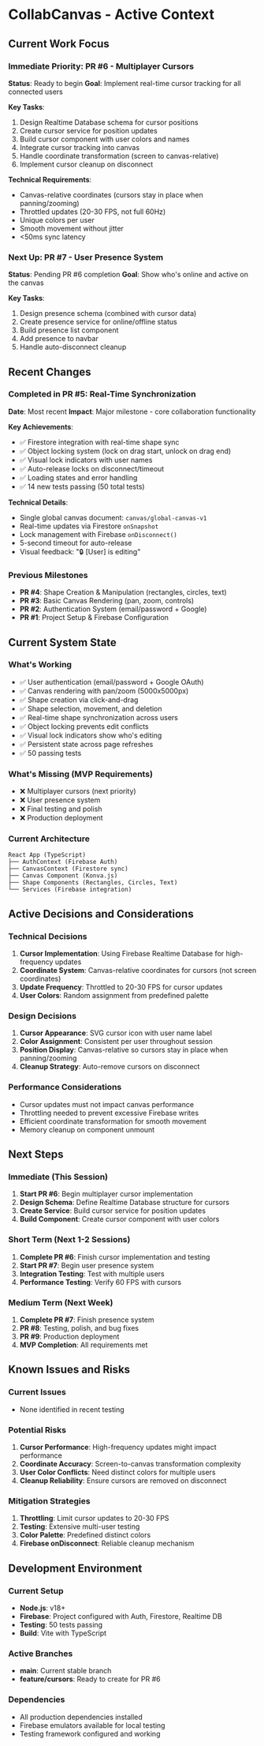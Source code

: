 # CollabCanvas - Active Context

## Current Work Focus

### Immediate Priority: PR #6 - Multiplayer Cursors
**Status**: Ready to begin
**Goal**: Implement real-time cursor tracking for all connected users

**Key Tasks**:
1. Design Realtime Database schema for cursor positions
2. Create cursor service for position updates
3. Build cursor component with user colors and names
4. Integrate cursor tracking into canvas
5. Handle coordinate transformation (screen to canvas-relative)
6. Implement cursor cleanup on disconnect

**Technical Requirements**:
- Canvas-relative coordinates (cursors stay in place when panning/zooming)
- Throttled updates (20-30 FPS, not full 60Hz)
- Unique colors per user
- Smooth movement without jitter
- <50ms sync latency

### Next Up: PR #7 - User Presence System
**Status**: Pending PR #6 completion
**Goal**: Show who's online and active on the canvas

**Key Tasks**:
1. Design presence schema (combined with cursor data)
2. Create presence service for online/offline status
3. Build presence list component
4. Add presence to navbar
5. Handle auto-disconnect cleanup

## Recent Changes

### Completed in PR #5: Real-Time Synchronization
**Date**: Most recent
**Impact**: Major milestone - core collaboration functionality

**Key Achievements**:
- ✅ Firestore integration with real-time shape sync
- ✅ Object locking system (lock on drag start, unlock on drag end)
- ✅ Visual lock indicators with user names
- ✅ Auto-release locks on disconnect/timeout
- ✅ Loading states and error handling
- ✅ 14 new tests passing (50 total tests)

**Technical Details**:
- Single global canvas document: `canvas/global-canvas-v1`
- Real-time updates via Firestore `onSnapshot`
- Lock management with Firebase `onDisconnect()`
- 5-second timeout for auto-release
- Visual feedback: "🔒 [User] is editing"

### Previous Milestones
- **PR #4**: Shape Creation & Manipulation (rectangles, circles, text)
- **PR #3**: Basic Canvas Rendering (pan, zoom, controls)
- **PR #2**: Authentication System (email/password + Google)
- **PR #1**: Project Setup & Firebase Configuration

## Current System State

### What's Working
- ✅ User authentication (email/password + Google OAuth)
- ✅ Canvas rendering with pan/zoom (5000x5000px)
- ✅ Shape creation via click-and-drag
- ✅ Shape selection, movement, and deletion
- ✅ Real-time shape synchronization across users
- ✅ Object locking prevents edit conflicts
- ✅ Visual lock indicators show who's editing
- ✅ Persistent state across page refreshes
- ✅ 50 passing tests

### What's Missing (MVP Requirements)
- ❌ Multiplayer cursors (next priority)
- ❌ User presence system
- ❌ Final testing and polish
- ❌ Production deployment

### Current Architecture
```
React App (TypeScript)
├── AuthContext (Firebase Auth)
├── CanvasContext (Firestore sync)
├── Canvas Component (Konva.js)
├── Shape Components (Rectangles, Circles, Text)
└── Services (Firebase integration)
```

## Active Decisions and Considerations

### Technical Decisions
1. **Cursor Implementation**: Using Firebase Realtime Database for high-frequency updates
2. **Coordinate System**: Canvas-relative coordinates for cursors (not screen coordinates)
3. **Update Frequency**: Throttled to 20-30 FPS for cursor updates
4. **User Colors**: Random assignment from predefined palette

### Design Decisions
1. **Cursor Appearance**: SVG cursor icon with user name label
2. **Color Assignment**: Consistent per user throughout session
3. **Position Display**: Canvas-relative so cursors stay in place when panning/zooming
4. **Cleanup Strategy**: Auto-remove cursors on disconnect

### Performance Considerations
- Cursor updates must not impact canvas performance
- Throttling needed to prevent excessive Firebase writes
- Efficient coordinate transformation for smooth movement
- Memory cleanup on component unmount

## Next Steps

### Immediate (This Session)
1. **Start PR #6**: Begin multiplayer cursor implementation
2. **Design Schema**: Define Realtime Database structure for cursors
3. **Create Service**: Build cursor service for position updates
4. **Build Component**: Create cursor component with user colors

### Short Term (Next 1-2 Sessions)
1. **Complete PR #6**: Finish cursor implementation and testing
2. **Start PR #7**: Begin user presence system
3. **Integration Testing**: Test with multiple users
4. **Performance Testing**: Verify 60 FPS with cursors

### Medium Term (Next Week)
1. **Complete PR #7**: Finish presence system
2. **PR #8**: Testing, polish, and bug fixes
3. **PR #9**: Production deployment
4. **MVP Completion**: All requirements met

## Known Issues and Risks

### Current Issues
- None identified in recent testing

### Potential Risks
1. **Cursor Performance**: High-frequency updates might impact performance
2. **Coordinate Accuracy**: Screen-to-canvas transformation complexity
3. **User Color Conflicts**: Need distinct colors for multiple users
4. **Cleanup Reliability**: Ensure cursors are removed on disconnect

### Mitigation Strategies
1. **Throttling**: Limit cursor updates to 20-30 FPS
2. **Testing**: Extensive multi-user testing
3. **Color Palette**: Predefined distinct colors
4. **Firebase onDisconnect**: Reliable cleanup mechanism

## Development Environment

### Current Setup
- **Node.js**: v18+
- **Firebase**: Project configured with Auth, Firestore, Realtime DB
- **Testing**: 50 tests passing
- **Build**: Vite with TypeScript

### Active Branches
- **main**: Current stable branch
- **feature/cursors**: Ready to create for PR #6

### Dependencies
- All production dependencies installed
- Firebase emulators available for local testing
- Testing framework configured and working
